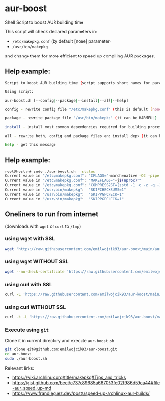 # aur-boost
Shell Script to boost AUR building time

This script will check declared parameters in:
 * `/etc/makepkg.conf` (by default [none] parameter)
 * `/usr/bin/makepkg`

and change them for more efficient to speed up compiling AUR packages.


## Help example:
```bash
Script to boost AUR building time (script supports short names for parameters)

Using script:

aur-boost.sh [--config|--package|--install|--all|--help]

config - rewrite config file "/etc/makepkg.conf" (this is default [none] parameter)

package - rewrite package file "/usr/bin/makepkg" (it can be HARMFUL)

install - install most common dependencies required for building process of many AUR packages

all - rewrite both, config and package files and install deps (it can be HARMFUL)

help - get this message
```

## Help example:
```bash
root@host:~# sudo ./aur-boost.sh --status
Current value in "/etc/makepkg.conf": "CFLAGS="-march=native -O2 -pipe -fno-plt -fexceptions \"
Current value in "/etc/makepkg.conf": "MAKEFLAGS="-j$(nproc)""
Current value in "/etc/makepkg.conf": "COMPRESSZST=(zstd -1 -c -z -q -)"
Current value in "/usr/bin/makepkg":  "SKIPCHECKSUMS=1"
Current value in "/usr/bin/makepkg":  "SKIPPGPCHECK=1"
Current value in "/usr/bin/makepkg":  "SKIPPGPCHECK=1"
```

## Oneliners to run from internet
(downloads with `wget` or `curl` to `/tmp`)
### using wget with SSL
```bash
wget 'https://raw.githubusercontent.com/emilwojcik93/aur-boost/main/aur-boost.sh' -O "/tmp/aur-boost.sh" && chmod 755 "/tmp/aur-boost.sh" && sudo /tmp/aur-boost.sh
```
### using wget WITHOUT SSL
```bash
wget --no-check-certificate 'https://raw.githubusercontent.com/emilwojcik93/aur-boost/main/aur-boost.sh' -O "/tmp/aur-boost.sh" && chmod 755 "/tmp/aur-boost.sh" && sudo /tmp/aur-boost.sh
```
### using curl with SSL
```bash
curl -L 'https://raw.githubusercontent.com/emilwojcik93/aur-boost/main/aur-boost.sh' -o "/tmp/aur-boost.sh" && chmod 755 "/tmp/aur-boost.sh" && sudo /tmp/aur-boost.sh
```
### using curl WITHOUT SSL
```bash
curl -k -L 'https://raw.githubusercontent.com/emilwojcik93/aur-boost/main/aur-boost.sh' -o "/tmp/aur-boost.sh" && chmod 755 "/tmp/aur-boost.sh" && sudo /tmp/aur-boost.sh
```
### Execute using `git`

Clone it in current directory and execute `aur-boost.sh`
```bash
git clone git@github.com:emilwojcik93/aur-boost.git
cd aur-boost
sudo ./aur-boost.sh
```

Relevant links:
 - https://wiki.archlinux.org/title/makepkg#Tips_and_tricks
 - https://gist.github.com/beci/c737c89685a667053fe02f986d59ca44#file-aur_speed_up-md
 - https://www.frandieguez.dev/posts/speed-up-archlinux-aur-builds/